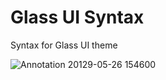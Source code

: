 # Glass UI Syntax
Syntax for Glass UI theme

![Annotation 20129-05-26 154600](https://user-images.githubusercontent.com/38076644/58381977-560d8900-7fd5-11e9-8aa7-2dd071013578.png)
